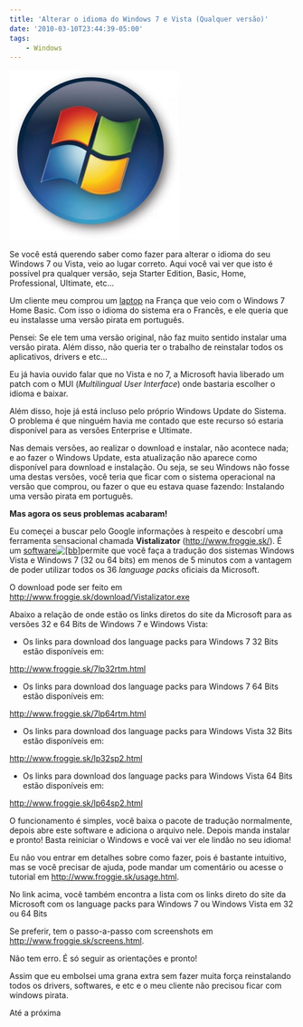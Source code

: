 ```yaml
---
title: 'Alterar o idioma do Windows 7 e Vista (Qualquer versão)'
date: '2010-03-10T23:44:39-05:00'
tags:
    - Windows
---
```


[![](/wp-content/uploads/2010/03/windows7leak1-300x300.jpg "windows7leak1")](/wp-content/uploads/2010/03/windows7leak1.jpg)

Se você está querendo saber como fazer para alterar o idioma do seu Windows 7 ou Vista, veio ao lugar correto. Aqui você vai ver que isto é possível pra qualquer versão, seja Starter Edition, Basic, Home, Professional, Ultimate, etc…

Um cliente meu comprou um [laptop](http://sledge.boo-box.com/list/page/bGFwdG9wXyMjX2Jhcl8jI190YWdnaW5nLXRvb2wtd3BfIyNfMTUxMjY4OQ==-60) na França que veio com o Windows 7 Home Basic. Com isso o idioma do sistema era o Francês, e ele queria que eu instalasse uma versão pirata em português.

Pensei: Se ele tem uma versão original, não faz muito sentido instalar uma versão pirata. Além disso, não queria ter o trabalho de reinstalar todos os aplicativos, drivers e etc…

Eu já havia ouvido falar que no Vista e no 7, a Microsoft havia liberado um patch com o MUI (*Multilingual User Interface*) onde bastaria escolher o idioma e baixar.

Além disso, hoje já está incluso pelo próprio Windows Update do Sistema. O problema é que ninguém havia me contado que este recurso só estaria disponível para as versões Enterprise e Ultimate.

Nas demais versões, ao realizar o download e instalar, não acontece nada; e ao fazer o Windows Update, esta atualização não aparece como disponível para download e instalação. Ou seja, se seu Windows não fosse uma destas versões, você teria que ficar com o sistema operacional na versão que comprou, ou fazer o que eu estava quase fazendo: Instalando uma versão pirata em português.

**Mas agora os seus problemas acabaram!**

Eu começei a buscar pelo Google informações à respeito e descobrí uma ferramenta sensacional chamada **Vistalizator** (<http://www.froggie.sk/>). É um [software![[bb]](http://boo-box.com/bbli)](http://sledge.boo-box.com/list/page/c29mdHdhcmVfIyNfYmFyXyMjX3RhZ2dpbmctdG9vbC13cF8jI18xNTEyNzEz-60)permite que você faça a tradução dos sistemas Windows Vista e Windows 7 (32 ou 64 bits) em menos de 5 minutos com a vantagem de poder utilizar todos os 36 *language packs* oficiais da Microsoft.

O download pode ser feito em <http://www.froggie.sk/download/Vistalizator.exe>

Abaixo a relação de onde estão os links diretos do site da Microsoft para as versões 32 e 64 Bits de Windows 7 e Windows Vista:

- Os links para download dos language packs para Windows 7 32 Bits estão disponíveis em:

<http://www.froggie.sk/7lp32rtm.html>

- Os links para download dos language packs para Windows 7 64 Bits estão disponíveis em:

<http://www.froggie.sk/7lp64rtm.html>

- Os links para download dos language packs para Windows Vista 32 Bits estão disponíveis em:

<http://www.froggie.sk/lp32sp2.html>

- Os links para download dos language packs para Windows Vista 64 Bits estão disponíveis em:

<http://www.froggie.sk/lp64sp2.html>

O funcionamento é simples, você baixa o pacote de tradução normalmente, depois abre este software e adiciona o arquivo nele. Depois manda instalar e pronto! Basta reiniciar o Windows e você vai ver ele lindão no seu idioma!

Eu não vou entrar em detalhes sobre como fazer, pois é bastante intuitivo, mas se você precisar de ajuda, pode mandar um comentário ou acesse o tutorial em <http://www.froggie.sk/usage.html>.

No link acima, você também encontra a lista com os links direto do site da Microsoft com os language packs para Windows 7 ou Windows Vista em 32 ou 64 Bits

Se preferir, tem o passo-a-passo com screenshots em <http://www.froggie.sk/screens.html>.

Não tem erro. É só seguir as orientações e pronto!

Assim que eu embolsei uma grana extra sem fazer muita força reinstalando todos os drivers, softwares, e etc e o meu cliente não precisou ficar com windows pirata.

Até a próxima
